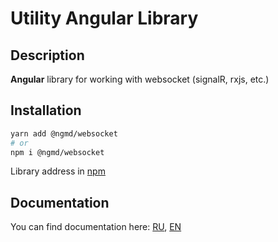 # Utility Angular Library

## Description

**Angular** library for working with websocket (signalR, rxjs, etc.)

## Installation

```bash
yarn add @ngmd/websocket
# or
npm i @ngmd/websocket
```

Library address in [npm](https://www.npmjs.com/package/@ngmd/websocket)

## Documentation

You can find documentation here: [RU](https://ngmd-websocket.web.app/getting-started/installation), [EN](https://ngmd-websocket-en.web.app/getting-started/installation)


